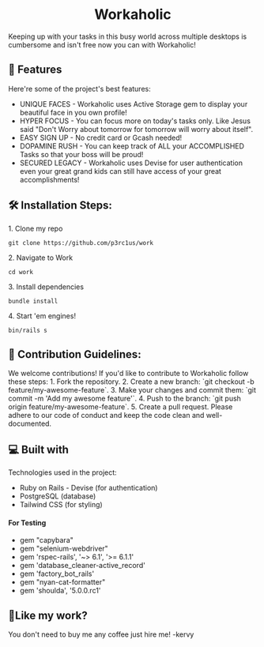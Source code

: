<h1 align="center" id="title">Workaholic</h1>

<p id="description">Keeping up with your tasks in this busy world across multiple desktops is cumbersome and isn't free now you can with Workaholic!</p>

  
  
<h2>🧐 Features</h2>

Here're some of the project's best features:

*   UNIQUE FACES - Workaholic uses Active Storage gem to display your beautiful face in you own profile!
*   HYPER FOCUS - You can focus more on today's tasks only. Like Jesus said "Don't Worry about tomorrow for tomorrow will worry about itself".
*   EASY SIGN UP - No credit card or Gcash needed!
*   DOPAMINE RUSH - You can keep track of ALL your ACCOMPLISHED Tasks so that your boss will be proud!
*   SECURED LEGACY - Workaholic uses Devise for user authentication even your great grand kids can still have access of your great accomplishments!

<h2>🛠️ Installation Steps:</h2>

<p>1. Clone my repo</p>

```
git clone https://github.com/p3rc1us/work
```

<p>2. Navigate to Work</p>

```
cd work
```

<p>3. Install dependencies</p>

```
bundle install
```

<p>4. Start 'em engines!</p>

```
bin/rails s
```

<h2>🍰 Contribution Guidelines:</h2>

We welcome contributions! If you'd like to contribute to Workaholic follow these steps: 1. Fork the repository. 2. Create a new branch: \`git checkout -b feature/my-awesome-feature\`. 3. Make your changes and commit them: \`git commit -m 'Add my awesome feature'\`. 4. Push to the branch: \`git push origin feature/my-awesome-feature\`. 5. Create a pull request. Please adhere to our code of conduct and keep the code clean and well-documented.

  
  
<h2>💻 Built with</h2>

Technologies used in the project:

*   Ruby on Rails - Devise (for authentication)
*   PostgreSQL (database)
*   Tailwind CSS (for styling)

<h4>For Testing</h4>

*   gem "capybara"
*   gem "selenium-webdriver"
*   gem 'rspec-rails', '~> 6.1', '>= 6.1.1'
*   gem 'database_cleaner-active_record'
*   gem 'factory_bot_rails'
*   gem "nyan-cat-formatter"
*   gem 'shoulda', '5.0.0.rc1'

<h2>💖Like my work?</h2>

You don't need to buy me any coffee just hire me! -kervy